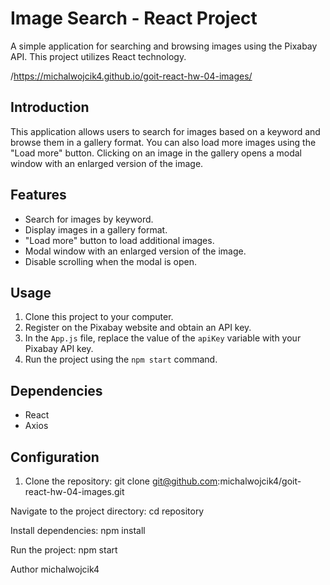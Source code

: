 # Image Search - React Project

A simple application for searching and browsing images using the Pixabay API. This project utilizes React technology.

/https://michalwojcik4.github.io/goit-react-hw-04-images/

## Introduction

This application allows users to search for images based on a keyword and browse them in a gallery format. You can also load more images using the "Load more" button. Clicking on an image in the gallery opens a modal window with an enlarged version of the image.

## Features

- Search for images by keyword.
- Display images in a gallery format.
- "Load more" button to load additional images.
- Modal window with an enlarged version of the image.
- Disable scrolling when the modal is open.

## Usage

1. Clone this project to your computer.
2. Register on the Pixabay website and obtain an API key.
3. In the `App.js` file, replace the value of the `apiKey` variable with your Pixabay API key.
4. Run the project using the `npm start` command.

## Dependencies

- React
- Axios

## Configuration

1. Clone the repository:
git clone git@github.com:michalwojcik4/goit-react-hw-04-images.git

Navigate to the project directory:
cd repository

Install dependencies:
npm install

Run the project:
npm start

Author
michalwojcik4